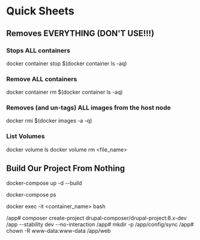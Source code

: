 # Quick Sheets

## Removes EVERYTHING (DON'T USE!!!)

### Stops ALL containers

docker container stop $(docker container ls -aq)

### Remove ALL containers

docker container rm $(docker container ls -aq)

### Removes (and un-tags) ALL images from the host node

docker rmi $(docker images -a -q)

### List Volumes

docker volume ls
docker volume rm <file_name>

## Build Our Project From Nothing

docker-compose up -d --build

docker-compose ps

docker exec -it <container_name> bash

/app#  composer create-project drupal-composer/drupal-project:8.x-dev /app --stability dev --no-interaction
/app#  mkdir -p /app/config/sync
/app#  chown -R www-data:www-data /app/web

